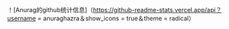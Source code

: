 ！[Anurag的github统计信息]（https://github-readme-stats.vercel.app/api？username = anuraghazra＆show_icons = true＆theme = radical）


